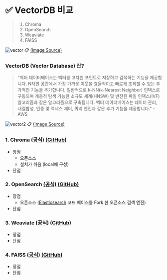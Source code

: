 # ✅ VectorDB 비교

> 1. Chroma
> 2. OpenSearch
> 3. Weaviate
> 4. FAISS

![vector](https://github.com/code-sum/AI-TIL/assets/106902415/1d3a805c-8099-4ac6-8861-9c5de8d33e39)
📋 [(Image Source)](https://www.pinecone.io/learn/vector-database/)

### VectorDB (Vector Database) 란?
  > "벡터 데이터베이스는 벡터를 고차원 포인트로 저장하고 검색하는 기능을 제공합니다. N차원 공간에서 가장 가까운 이웃을 효율적이고 빠르게 조회할 수 있는 추가적인 기능을 추가합니다. 일반적으로 k-NN(k-Nearest Neighbor) 인덱스로 구동되며 계층적 탐색 가능한 소규모 세계(HNSW) 및 반전된 파일 인덱스(IVF) 알고리즘과 같은 알고리즘으로 구축됩니다. 벡터 데이터베이스는 데이터 관리, 내결함성, 인증 및 액세스 제어, 쿼리 엔진과 같은 추가 기능을 제공합니다." - AWS


![vector2](https://github.com/code-sum/AI-TIL/assets/106902415/d369f327-e8ee-4fc1-a5f1-d091811b7e7d)
📋 [(Image Source)](https://blog.det.life/why-you-shouldnt-invest-in-vector-databases-c0cd3f59d23c)

### 1. Chroma [(공식)](https://www.trychroma.com/) [(GitHub)](https://github.com/chroma-core/chroma)
   - 장점
     - 오픈소스
     - 설치가 쉬움 (local에 구성)
   - 단점
### 2. OpenSearch [(공식)](https://opensearch.org/) [(GitHub)](https://github.com/opensearch-project)
   - 장점
     - 오픈소스 ([Elasticsearch](https://www.elastic.co/kr/elasticsearch) 코드 베이스를 Fork 한 오픈소스 검색 엔진)
   - 단점
### 3. Weaviate [(공식)](https://weaviate.io/) [(GitHub)](https://github.com/weaviate/weaviate)
   - 장점
   - 단점
### 4. FAISS [(공식)](https://faiss.ai/) [(GitHub)](https://github.com/facebookresearch/faiss)
   - 장점
   - 단점
